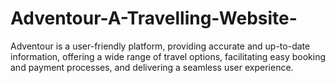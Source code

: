# Adventour-A-Travelling-Website-
Adventour is a user-friendly platform, providing accurate and up-to-date information, offering a wide range of  travel options, facilitating easy booking and payment processes, and delivering a seamless user experience.
